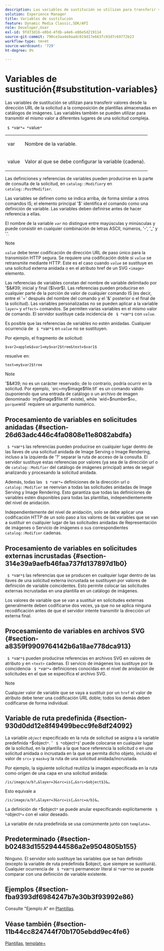 ```yaml
---
description: Las variables de sustitución se utilizan para transferir valores desde la dirección URL de la solicitud a la composición de plantillas almacenadas en catálogos de imágenes. Las variables también se pueden utilizar para transmitir el mismo valor a diferentes lugares de una solicitud compleja.
solution: Experience Manager
title: Variables de sustitución
feature: Dynamic Media Classic,SDK/API
role: Developer,User
exl-id: 9fd73d16-e8bd-4fdb-a4e6-e86e5d219114
source-git-commit: 790ce3aa4e9aadc019d17e663fc93d7c69772b23
workflow-type: tm+mt
source-wordcount: '729'
ht-degree: 0%

---
```


# Variables de sustitución{#substitution-variables}

Las variables de sustitución se utilizan para transferir valores desde la dirección URL de la solicitud a la composición de plantillas almacenadas en catálogos de imágenes. Las variables también se pueden utilizar para transmitir el mismo valor a diferentes lugares de una solicitud compleja.

` $ *`var`*= *`value`*`

<table id="simpletable_EFEC66C23CE949EFACDC415A954DF323"> 
 <tr class="strow"> 
  <td class="stentry"> <p> <span class="codeph"> <span class="varname"> var </span> </span> </p> </td> 
  <td class="stentry"> <p>Nombre de la variable. </p> </td> 
 </tr> 
 <tr class="strow"> 
  <td class="stentry"> <p> <span class="codeph"> <span class="varname"> value </span> </span> </p> </td> 
  <td class="stentry"> <p>Valor al que se debe configurar la variable (cadena). </p> </td> 
 </tr> 
</table>

Las definiciones y referencias de variables pueden producirse en la parte de consulta de la solicitud, en `catalog::Modifier`y en `catalog::PostModifier`.

Las variables se definen como se indica arriba, de forma similar a otros comandos IS; el elemento principal &#39;$&#39; identifica el comando como una definición de variable. Las variables deben definirse antes de hacer referencia a ellas.

El nombre de la variable *`var`* no distingue entre mayúsculas y minúsculas y puede consistir en cualquier combinación de letras ASCII, números, &#39;-&#39;, &#39;_&#39; y &#39;.&#39;.

>[!NOTE]
>
>*`value`* debe tener codificación de dirección URL de paso único para la transmisión HTTP segura. Se requiere una codificación doble si *`value`* se retransmite mediante HTTP. Este es el caso cuando *`value`* se sustituye en una solicitud externa anidada o en el atributo href de un SVG `<image>` elemento.

Las referencias de variables constan del nombre de variable delimitado por &#39;$&#39; inicial y final ($)*var*$). Las referencias pueden producirse en cualquier parte de la porción de valor de cualquier comando IS (es decir, entre el &#39;=&#39; después del nombre del comando y el &#39;&amp;&#39; posterior o el final de la solicitud). Las variables personalizadas no se pueden aplicar a la variable `layer=` y `effect=` comandos. Se permiten varias variables en el mismo valor de comando. El servidor sustituye cada incidencia de ` $ *`var`*$` con *`value`*.

Es posible que las referencias de variables no estén anidadas. Cualquier ocurrencia de ` $ *`var`*$` en *`value`* no se sustituyen.

Por ejemplo, el fragmento de solicitud:

`$var2=apple&$var1=my$var2$tree&text=$var1$`

resuelve en:

`text=my$var2$tree`

>[!NOTE]
>
>&#39;$&#39; no es un carácter reservado; de lo contrario, podría ocurrir en la solicitud. Por ejemplo, `src=my$image$file.tif` es un comando válido (suponiendo que una entrada de catálogo o un archivo de imagen denominado `my$image$file.tif` existe), while `wid=$number$` no, porque `wid` requiere un argumento numérico.

## Procesamiento de variables en solicitudes anidadas {#section-26d63adc446c4fa0808e11e8082abdfa}

` $ *`var`*$` las referencias pueden producirse en cualquier lugar dentro de las llaves de una solicitud anidada de Image Serving o Image Rendering, incluso a la izquierda de &#39;?&#39; separar la ruta de acceso de la consulta. El servidor sustituye estas referencias por valores (ya sea de la dirección url o de `catalog::Modifier` del catálogo de imágenes principal) antes de seguir analizando y procesando la solicitud anidada.

Además, todas las ` $ *`var`*=` definiciones de la dirección url o `catalog::Modifier` se reenvían a todas las solicitudes anidadas de Image Serving y Image Rendering. Esto garantiza que todas las definiciones de variables estén disponibles para todas las plantillas, independientemente del nivel de anidación.

Independientemente del nivel de anidación, solo se debe aplicar una codificación HTTP de un solo paso a los valores de las variables que se van a sustituir en cualquier lugar de las solicitudes anidadas de Representación de imágenes o Servicio de imágenes o sus correspondientes `catalog::Modifier` cadenas.

## Procesamiento de variables en solicitudes externas incrustadas {#section-314e39a9aefb46faa737fd137897d1b0}

` $ *`var`*$` las referencias que se producen en cualquier lugar dentro de las llaves de una solicitud externa incrustada se sustituyen por valores de definición de variable coincidentes. Esto permite colocar las solicitudes externas incrustadas en una plantilla en un catálogo de imágenes.

Los valores de variable que se van a sustituir en solicitudes externas generalmente deben codificarse dos veces, ya que no se aplica ninguna recodificación antes de que el servidor intente transmitir la dirección url externa final.

## Procesamiento de variables en archivos SVG {#section-a8359f9909764142b6a18ae778dca913}

` $ *`var`*$` pueden producirse referencias en archivos SVG en valores de atributo y en `<text>` cadenas. El servicio de imágenes los sustituye por la coincidencia ` $ *`var`*=` definiciones conocidas en el nivel de anidación de solicitudes en el que se especifica el archivo SVG.

>[!NOTE]
>
>Cualquier valor de variable que se vaya a sustituir por un `href` el valor de atributo debe tener una codificación URL doble; todos los demás deben codificarse de forma individual.

## Variable de ruta predefinida {#section-930d0dd12e8f49499becc9fe8df24092}

La variable *`object`* especificado en la ruta de solicitud se asigna a la variable predefinida `*`$object`*`. &#39; ` $ *`object`*$`&#39; puede colocarse en cualquier lugar de la solicitud, en la plantilla a la que hace referencia la solicitud o en una solicitud anidada o incrustada en la que se permita dicho objeto, incluido el valor de `src=` y `mask=`y la ruta de una solicitud anidada/incrustada.

Por ejemplo, la siguiente solicitud reutiliza la imagen especificada en la ruta como origen de una capa en una solicitud anidada:

`/is/image/a/b?…&layer=3&src=is{…&src=$object$}&…`

Esto equivale a

`/is/image/a/b?…&layer=3&src=is{…&src=a/b}&…`

La definición de `*`$object`*` se puede anular especificando explícitamente ` $ *`object`*=` con el valor deseado.

La variable de ruta predefinida se usa comúnmente junto con `template=`.

## Predeterminado {#section-b02483d15529444586a2e9504805b155}

Ninguno. El servidor solo sustituye las variables que se han definido (excepto la variable de ruta predefinida $object, que siempre se sustituirá). Cualquier ocurrencia de ` $ *`var`*$` permanecer literal si `*`var`*`no se puede comparar con una definición de variable existente.

## Ejemplos {#section-fba9393df6984247b7e30b3f93992e86}

Consulte &quot;Ejemplo A&quot; en [Plantillas](../../../../../is-api/http-ref/image-serving-api-ref/c-http-protocol-reference/c-templates/c-templates.md#concept-3cd2d2adae0e41b2979b9640244d4d3e).

## Véase también {#section-11b44cc824744f70b1705ebdd9ec4fe6}

[Plantillas](../../../../../is-api/http-ref/image-serving-api-ref/c-http-protocol-reference/c-templates/c-templates.md#concept-3cd2d2adae0e41b2979b9640244d4d3e), [template=](../../../../../is-api/http-ref/image-serving-api-ref/c-http-protocol-reference/c-command-reference/r-template.md#reference-3beccaa462a64bf0ba867e5c8fd0bd14)
